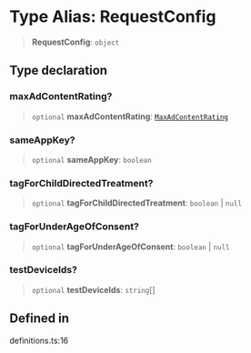 # Type Alias: RequestConfig

> **RequestConfig**: `object`

## Type declaration

### maxAdContentRating?

> `optional` **maxAdContentRating**: [`MaxAdContentRating`](../enumerations/MaxAdContentRating.md)

### sameAppKey?

> `optional` **sameAppKey**: `boolean`

### tagForChildDirectedTreatment?

> `optional` **tagForChildDirectedTreatment**: `boolean` \| `null`

### tagForUnderAgeOfConsent?

> `optional` **tagForUnderAgeOfConsent**: `boolean` \| `null`

### testDeviceIds?

> `optional` **testDeviceIds**: `string`[]

## Defined in

definitions.ts:16
